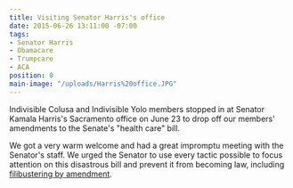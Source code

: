 ```yaml
---
title: Visiting Senator Harris's office
date: 2015-06-26 13:11:00 -07:00
tags:
- Senator Harris
- Obamacare
- Trumpcare
- ACA
position: 0
main-image: "/uploads/Harris%20office.JPG"
---
```


Indivisible Colusa and Indivisible Yolo members stopped in at Senator Kamala Harris's Sacramento office on June 23 to drop off our members' amendments to the Senate's "health care" bill. 

We got a very warm welcome and had a great impromptu meeting with the Senator's staff. We urged the Senator to use every tactic possible to focus attention on this disastrous bill and prevent it from becoming law, including [filibustering by amendment](https://www.ouramendments.org/). 